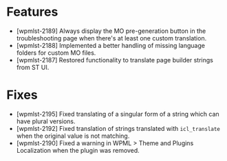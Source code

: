 # Features
* [wpmlst-2189] Always display the MO pre-generation button in the troubleshooting page when there's at least one custom translation.
* [wpmlst-2188] Implemented a better handling of missing language folders for custom MO files.
* [wpmlst-2187] Restored functionality to translate page builder strings from ST UI.

# Fixes
* [wpmlst-2195] Fixed translating of a singular form of a string which can have plural versions.
* [wpmlst-2192] Fixed translation of strings translated with `icl_translate` when the original value is not matching.
* [wpmlst-2190] Fixed a warning in WPML > Theme and Plugins Localization when the plugin was removed.